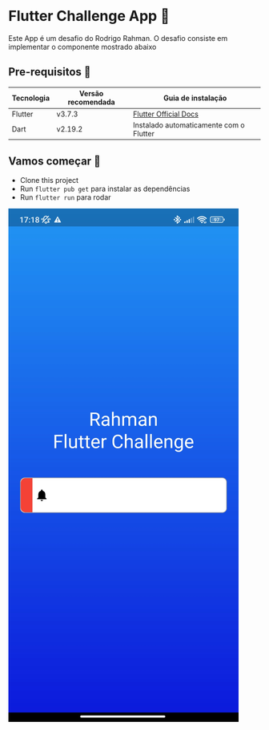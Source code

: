 <br>

# Flutter Challenge App 📱

Este App é um desafio do Rodrigo Rahman.
O desafio consiste em implementar o componente mostrado abaixo

## Pre-requisitos 📐

| Tecnologia | Versão recomendada | Guia de instalação                                                    |
| ---------- | ------------------ | --------------------------------------------------------------------- |
| Flutter    | v3.7.3             | [Flutter Official Docs](https://flutter.dev/docs/get-started/install) |
| Dart       | v2.19.2            | Instalado automaticamente com o Flutter                               |

## Vamos começar 🚀

- Clone this project
- Run `flutter pub get` para instalar as dependências
- Run `flutter run` para rodar

![app-screenshot | width=100](./assets/screenshot.jpg)
